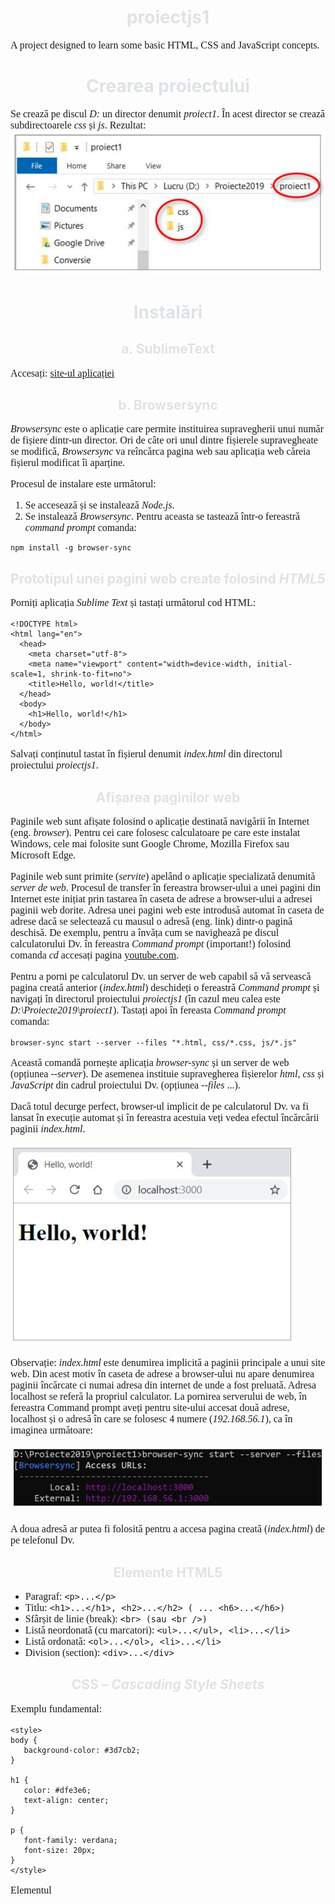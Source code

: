 # proiectjs1
A project designed to learn some basic HTML, CSS and JavaScript concepts.

# Crearea proiectului 
Se crează pe discul *D:* un director denumit *proiect1*. În acest director se crează subdirectoarele *css* și *js*.
Rezultat:
![Img. 1](/images/poza1.jpg)

# Instalări 
## a.	SublimeText
Accesați: [site-ul aplicației](https://www.sublimetext.com/) 

## b.	Browsersync
*Browsersync* este o aplicație care permite instituirea supravegherii unui număr de fișiere dintr-un director.  Ori de câte ori unul dintre fișierele supravegheate se modifică, *Browsersync* va reîncărca pagina web sau aplicația web căreia fișierul modificat îi aparține.

Procesul de instalare este următorul:
1.	Se accesează [](https://nodejs.org/en/) și se instalează *Node.js*.  
2.	Se instalează *Browsersync*. Pentru aceasta se tastează într-o fereastră *command prompt* comanda:
```
npm install -g browser-sync
```

## Prototipul unei pagini web create folosind *HTML5*
Porniți aplicația *Sublime Text* și tastați următorul cod HTML:
```
<!DOCTYPE html>
<html lang="en">
  <head>
    <meta charset="utf-8">
    <meta name="viewport" content="width=device-width, initial-scale=1, shrink-to-fit=no">
    <title>Hello, world!</title>
  </head>
  <body>
    <h1>Hello, world!</h1>
  </body>
</html>
```
Salvați conținutul tastat în fișierul denumit *index.html* din directorul proiectului *proiectjs1*.

## Afișarea paginilor web
Paginile web sunt afișate folosind o aplicație destinată navigării în Internet (eng. *browser*). Pentru cei care folosesc calculatoare pe care este instalat Windows, cele mai folosite sunt Google Chrome, Mozilla Firefox sau Microsoft Edge.

Paginile web sunt primite (*servite*) apelând o aplicație specializată denumită *server de web*. Procesul de transfer în fereastra browser-ului a unei pagini din Internet este inițiat prin tastarea în caseta de adrese a browser-ului a adresei paginii web dorite. Adresa unei pagini web este introdusă automat în caseta de adrese dacă se selectează cu mausul o adresă (eng. link) dintr-o pagină deschisă. De exemplu, pentru a învăța cum se navighează pe discul calculatorului Dv. în fereastra *Command prompt* (important!) folosind comanda *cd* accesați pagina [youtube.com](https://www.youtube.com/watch?v=sjaCgavMO18).

Pentru a porni pe calculatorul Dv. un server de web capabil să vă servească pagina creată anterior (*index.html*) deschideți o fereastră *Command prompt* și navigați în directorul proiectului *proiectjs1* (în cazul meu calea este *D:\Proiecte2019\proiect1*).
Tastați apoi în fereasta *Command prompt* comanda:
```
browser-sync start --server --files "*.html, css/*.css, js/*.js"
```
Această comandă pornește aplicația *browser-sync* și un server de web (opțiunea *--server*). De asemenea instituie supravegherea fișierelor *html*, *css* și *JavaScript* din cadrul proiectului Dv. (opțiunea *--files* ...).

Dacă totul decurge perfect, browser-ul implicit de pe calculatorul Dv. va fi lansat în execuție automat și în fereastra acestuia veți vedea efectul încărcării paginii *index.html*.

![Img. 2](/images/poza2.jpg)

Observație: *index.html* este denumirea implicită a paginii principale a unui site web. Din acest motiv în caseta de adrese a browser-ului nu apare denumirea paginii încărcate ci numai adresa din internet de unde a fost preluată. Adresa localhost se referă la propriul calculator. La pornirea serverului de web, în fereastra Command prompt aveți pentru site-ului accesat două adrese, localhost și o adresă în care se folosesc 4 numere (*192.168.56.1*), ca în imaginea următoare:

![Img. 3](/images/poza3.jpg)

A doua adresă ar putea fi folosită pentru a accesa pagina creată (*index.html*) de pe telefonul Dv. 

## Elemente HTML5
- Paragraf: `<p>...</p>`
- Titlu: `<h1>...</h1>, <h2>...</h2> ( ... <h6>...</h6>)`
- Sfârșit de linie (break): `<br> (sau <br />)`
- Listă neordonată (cu marcatori): `<ul>...</ul>, <li>...</li>`
- Listă ordonată: `<ol>...</ol>, <li>...</li>`
- Division (section): `<div>...</div>`

## CSS – *Cascading Style Sheets*
Exemplu fundamental:
```
<style>
body {
   background-color: #3d7cb2;
}

h1 {
   color: #dfe3e6;
   text-align: center;
}

p {
   font-family: verdana;
   font-size: 20px;
}
</style>
```
Elementul *<style>* se plasează în secțiunea *<head>* a paginii *index.html*.
  
Exemplu de rezultat posibil:
```
<!DOCTYPE html>
<html lang="en">
<head>
	<!-- poveste ... -->
	<meta charset="utf-8">
	<meta name="viewport" content="width=device-width, initial-scale=1, shrink-to-fit=no">
	<title>Proiect 1</title>
	<style>
body {
   background-color: #3d7cb2;
}

h1, h2 {
   color: #dfe3e6;
   text-align: center;
}

p, li {
   font-family: verdana;
   font-size: 16px;
}
</style>

</head>
<body>
	<div>
	<h2>Primul proiect</h2>
	<p>Acest proiect ne acomodează cu principiile HTML.<br>Este vorba despre un proiect simplu, de vară.</p>
	<p>Lorem ipsum dolor sit amet, consectetur adipisicing elit, sed do eiusmod tempor incididunt ut labore et dolore magna aliqua. Ut enim ad minim veniam, quis nostrud exercitation ullamco laboris nisi ut aliquip ex ea commodo consequat. Duis aute irure dolor in reprehenderit in voluptate velit esse cillum dolore eu fugiat nulla pariatur. 
    
Excepteur sint occaecat cupidatat non proident, sunt in culpa qui officia deserunt mollit anim id est laborum.<br><a href="https://www.w3schools.com">This is a link</a></p>
	<ol>
		<li>Primul element</li>
		<li>Al doilea element...</li>
	</ol>
</div>
</body>
</html>
```

Continuarea (pentru curioși :)) la adresa [w3schools.com](https://www.w3schools.com/css/css_intro.asp) ...





